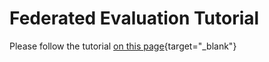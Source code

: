 # Federated Evaluation Tutorial

Please follow the tutorial [on this page](https://docs.medperf.org/getting_started/webui_full_tutorial/){target="\_blank"}
